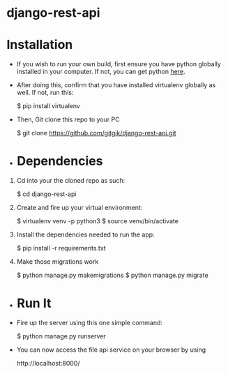 # django-rest-api

# Installation
- If you wish to run your own build, first ensure you have python globally installed in your computer. If not, you can get python [here](https://python.org.br/instalacao-windows/ "here").

- After doing this, confirm that you have installed virtualenv globally as well. If not, run this:

    $ pip install virtualenv
- Then, Git clone this repo to your PC

    $ git clone https://github.com/gitgik/django-rest-api.git
- # Dependencies
1.  Cd into your the cloned repo as such:

    $ cd django-rest-api
2. Create and fire up your virtual environment:

    $ virtualenv  venv -p python3
    $ source venv/bin/activate
3. Install the dependencies needed to run the app:

    $ pip install -r requirements.txt
4. Make those migrations work

    $ python manage.py makemigrations
    $ python manage.py migrate

- # Run It
- Fire up the server using this one simple command:

    $ python manage.py runserver
- You can now access the file api service on your browser by using

    http://localhost:8000/
